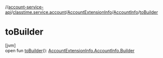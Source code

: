 //[account-service-api](../../../../index.md)/[classtime.service.account](../../index.md)/[AccountExtensionInfo](../index.md)/[AccountInfo](index.md)/[toBuilder](to-builder.md)

# toBuilder

[jvm]\
open fun [toBuilder](to-builder.md)(): [AccountExtensionInfo.AccountInfo.Builder](-builder/index.md)
